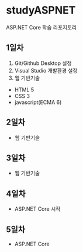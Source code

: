 # studyASPNET
ASP.NET Core 학습 리포지토리

## 1일차
1. Git/Github Desktop 설정
2. Visual Studio 개발환경 설정
3. 웹 기반기술
  - HTML 5
  - CSS 3
  - javascript(ECMA 6)
  
  
 ## 2일차
- 웹 기반기술
 
 
 ## 3일차
- 웹 기반기술
 
 ## 4일차
- ASP.NET Core 시작
 
 ## 5일차
- ASP.NET Core 
 
